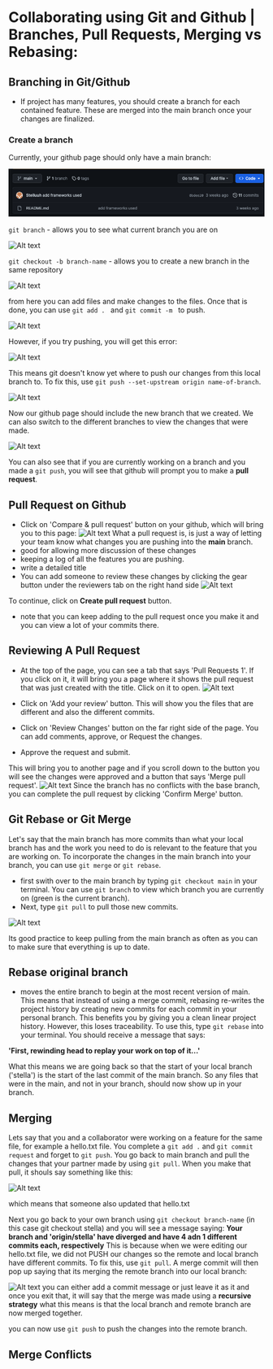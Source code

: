 # Collaborating using Git and Github | Branches, Pull Requests, Merging vs Rebasing:

## Branching in Git/Github
- If project has many features, you should create a branch for each contained feature. These are merged into the main branch once your changes are finalized.

### Create a branch

Currently, your github page should only have a main branch:

![Alt text](<images/main github page.png>)

```git branch``` - allows you to see what current branch you are on

![Alt text](<images/git branch.png>)

```git checkout -b branch-name``` - allows you to create a new branch in the same repository

![Alt text](<images/git checkout -b.png>)

from here you can add files and make changes to the files. Once that is done, you can use ```git add . ``` and ```git commit -m ``` to push. 

![Alt text](<images/git add and commit.png>)

However, if you try pushing, you will get this error: 

![Alt text](<images/git push error.png>)

This means git doesn't know yet where to push our changes from this local branch to. 
To fix this, use ```git push --set-upstream origin name-of-branch```. 

![Alt text](<images/git push set-upstream.png>)

Now our github page should include the new branch that we created. We can also switch to the different branches to view the changes that were made.

![Alt text](<images/github page with new branch1.png>)

You can also see that if you are currently working on a branch and you made a ```git push```, you will see that github will prompt you to make a **pull request**.

## Pull Request on Github

- Click on 'Compare & pull request' button on your github, which will bring you to this page:
![Alt text](<images/pull request on Github.png>)
What a pull request is, is just a way of letting your team know what changes you are pushing into the **main** branch.
- good for allowing more discussion of these changes
- keeping a log of all the features you are pushing.
- write a detailed title
- You can add someone to review these changes by clicking the gear button under the reviewers tab on the right hand side
![Alt text](<images/Detailed pull request and reviewers.png>)

To continue, click on **Create pull request** button.
- note that you can keep adding to the pull request once you make it and you can view a lot of your commits there.

## Reviewing A Pull Request
- At the top of the page, you can see a tab that says 'Pull Requests 1'. If you click on it, it will bring you a page where it shows the pull request that was just created with the title. Click on it to open.
![Alt text](<images/pull request review 1.png>)

- Click on 'Add your review' button. This will show you the files that are different and also the different commits.
- Click on 'Review Changes' button on the far right side of the page. You can add comments, approve, or Request the changes. 
- Approve the request and submit.

This will bring you to another page and if you scroll down to the button you will see the changes were approved and a button that says 'Merge pull request'. 
![Alt text](<images/pull request review 2.png>)
Since the branch has no conflicts with the base branch, you can complete the pull request by clicking 'Confirm Merge' button. 



## Git Rebase or Git Merge

Let's say that the main branch has more commits than what your local branch has and the work you need to do is relevant to the feature that you are working on. To incorporate the changes in the main branch into your branch, you can use ```git merge``` or ```git rebase```.
- first swith over to the main branch by typing ```git checkout main``` in your terminal. You can use ```git branch``` to view which branch you are currently on (green is the current branch).
- Next, type ```git pull``` to pull those new commits. 

![Alt text](<images/git pull from main branch.png>)

Its good practice to keep pulling from the main branch as often as you can to make sure that everything is up to date.

## Rebase original branch
- moves the entire branch to begin at the most recent version of main. This means that instead of using a merge commit, rebasing re-writes the project history by creating new commits for each commit in your personal branch. This benefits you by giving you a clean linear project history. However, this loses traceability.  To use this, type ```git rebase``` into your terminal. You should receive a message that says:

**'First, rewinding head to replay your work on top of it...'**

What this means we are going back so that the start of your local branch ('stella') is the start of the last commit of the main branch. So any files that were in the main, and not in your branch, should now show up in your branch. 

## Merging
Lets say that you and a collaborator were working on a feature for the same file, for example a hello.txt file. You complete a ```git add .``` and ```git commit request``` and forget to ```git push```. You go back to main branch and pull the changes that your partner made by using ```git pull```. When you make that pull, it shouls say something like this:

![Alt text](<images/git pull fast-forwad.png>)

which means that someone also updated that hello.txt

Next you go back to your own branch using ```git checkout branch-name``` (in this case git checkout stella) and you will see a message saying: 
**Your branch and 'origin/stella' have diverged and have 4 adn 1 different commits each, respectively**
This is because when we were editing our hello.txt file, we did not PUSH our changes so the remote and local branch have different commits. To fix this, use ```git pull```. A merge commit will then pop up saying that its merging the remote branch into our local branch:

![Alt text](<images/Merge local and main branch message.png>)
you can either add a commit message or just leave it as it and once you exit that, it will say that the merge was made using a **recursive strategy** what this means is that the local branch and remote branch are now merged together. 

you can now use ```git push``` to push the changes into the remote branch.

## Merge Conflicts

